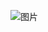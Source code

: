 ![图片](https://user-images.githubusercontent.com/38878365/185338803-02e8ca90-dbbe-43b8-b822-e7d9c6a56ca9.png)

